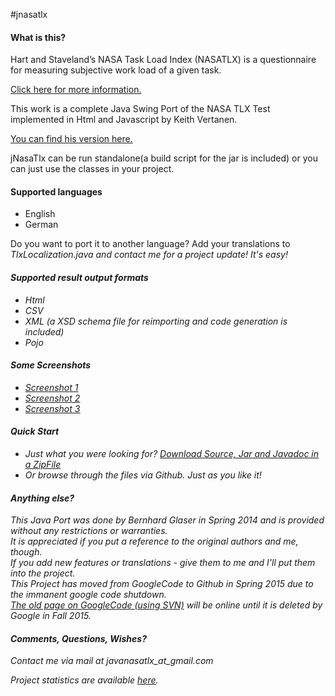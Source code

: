 #jnasatlx

<h4>What is this?</h4>

Hart and Staveland’s NASA Task Load Index (NASATLX) is a questionnaire for measuring subjective work load of a given task.

<a href="http://humansystems.arc.nasa.gov/groups/TLX/tlxpublications.html">Click here for more information.</a>

This work is a complete Java Swing Port of the NASA TLX Test implemented in Html and Javascript by Keith Vertanen.

<a href="http://www.keithv.com/software/nasatlx/">You can find his version here.</a>

jNasaTlx can be run standalone(a build script for the jar is included) or you can just use the classes in your project.

<h4>Supported languages</h4>
<ul>
  <li>English</li>
  <li>German</li>
</ul>

Do you want to port it to another language? Add your translations to <i>TlxLocalization.java</li> and contact me for a project update! It's easy!

<h4>Supported result output formats</h4>
<ul>
  <li>Html</li>
  <li>CSV</li>
  <li>XML (a XSD schema file for reimporting and code generation is included)</li>
  <li>Pojo</li>
</ul>

<h4>Some Screenshots</h4>
<ul>
  <li><a href="http://drive.google.com/uc?export=view&id=0B0-ieX8w3XYANVFtOElUT1N0MUk"> Screenshot 1</a></li>
  <li><a href="http://drive.google.com/uc?export=view&id=0B0-ieX8w3XYATHJ6eElWVHdwbEU"> Screenshot 2</a></li>
  <li><a href="http://drive.google.com/uc?export=view&id=0B0-ieX8w3XYASXI0RHhObzBlbTA"> Screenshot 3</a></li>
</ul>

<h4>Quick Start</h4>
<ul>
  <li>Just what you were looking for? <a href="http://goo.gl/qIQh2i">Download Source, Jar and Javadoc in a ZipFile</a></li>
  <li>Or browse through the files via Github. Just as you like it!</li>
</ul>

<h4>Anything else?</h4>

This Java Port was done by Bernhard Glaser in Spring 2014 and is provided without any restrictions or warranties.<br>
It is appreciated if you put a reference to the original authors and me, though.<br>
If you add new features or translations - give them to me and I'll put them into the project.<br>
This Project has moved from GoogleCode to Github in Spring 2015 due to the immanent google code shutdown.<br>
<a href="https://code.google.com/p/jnasatlx/">The old page on GoogleCode (using SVN)</a> will be online until it is deleted by Google in Fall 2015.

<h4>Comments, Questions, Wishes?</h4>

Contact me via mail at javanasatlx_at_gmail.com

Project statistics are available <a href="http://goo.gl/qIQh2i.info">here</a>.
